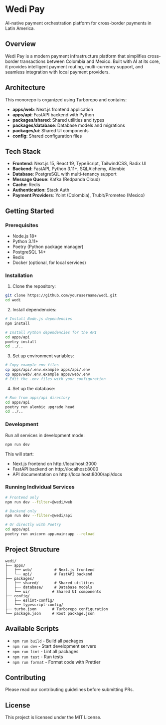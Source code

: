 # Wedi Pay

AI-native payment orchestration platform for cross-border payments in Latin America.

## Overview

Wedi Pay is a modern payment infrastructure platform that simplifies cross-border transactions between Colombia and Mexico. Built with AI at its core, it provides intelligent payment routing, multi-currency support, and seamless integration with local payment providers.

## Architecture

This monorepo is organized using Turborepo and contains:

- **apps/web**: Next.js frontend application
- **apps/api**: FastAPI backend with Python
- **packages/shared**: Shared utilities and types
- **packages/database**: Database models and migrations
- **packages/ui**: Shared UI components
- **config**: Shared configuration files

## Tech Stack

- **Frontend**: Next.js 15, React 19, TypeScript, TailwindCSS, Radix UI
- **Backend**: FastAPI, Python 3.11+, SQLAlchemy, Alembic
- **Database**: PostgreSQL with multi-tenancy support
- **Message Queue**: Kafka (Redpanda Cloud)
- **Cache**: Redis
- **Authentication**: Stack Auth
- **Payment Providers**: Yoint (Colombia), Trubit/Prometeo (Mexico)

## Getting Started

### Prerequisites

- Node.js 18+
- Python 3.11+
- Poetry (Python package manager)
- PostgreSQL 14+
- Redis
- Docker (optional, for local services)

### Installation

1. Clone the repository:
```bash
git clone https://github.com/yourusername/wedi.git
cd wedi
```

2. Install dependencies:
```bash
# Install Node.js dependencies
npm install

# Install Python dependencies for the API
cd apps/api
poetry install
cd ../..
```

3. Set up environment variables:
```bash
# Copy example env files
cp apps/api/.env.example apps/api/.env
cp apps/web/.env.example apps/web/.env
# Edit the .env files with your configuration
```

4. Set up the database:
```bash
# Run from apps/api directory
cd apps/api
poetry run alembic upgrade head
cd ../..
```

### Development

Run all services in development mode:
```bash
npm run dev
```

This will start:
- Next.js frontend on http://localhost:3000
- FastAPI backend on http://localhost:8000
- API documentation on http://localhost:8000/api/docs

### Running Individual Services

```bash
# Frontend only
npm run dev --filter=@wedi/web

# Backend only
npm run dev --filter=@wedi/api

# Or directly with Poetry
cd apps/api
poetry run uvicorn app.main:app --reload
```

## Project Structure

```
wedi/
├── apps/
│   ├── web/          # Next.js frontend
│   └── api/          # FastAPI backend
├── packages/
│   ├── shared/       # Shared utilities
│   ├── database/     # Database models
│   └── ui/          # Shared UI components
├── config/
│   ├── eslint-config/
│   └── typescript-config/
├── turbo.json       # Turborepo configuration
└── package.json     # Root package.json
```

## Available Scripts

- `npm run build` - Build all packages
- `npm run dev` - Start development servers
- `npm run lint` - Lint all packages
- `npm run test` - Run tests
- `npm run format` - Format code with Prettier

## Contributing

Please read our contributing guidelines before submitting PRs.

## License

This project is licensed under the MIT License. 